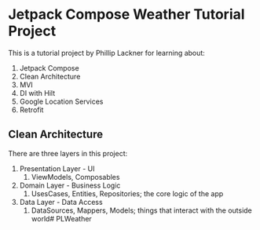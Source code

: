 # Jetpack Compose Weather Tutorial Project
This is a tutorial project by Phillip Lackner for learning about:
1. Jetpack Compose
2. Clean Architecture
3. MVI
4. DI with Hilt
5. Google Location Services
6. Retrofit


## Clean Architecture
There are three layers in this project:
1. Presentation Layer - UI 
   1. ViewModels, Composables
2. Domain Layer - Business Logic
   1. UsesCases, Entities, Repositories; the core logic of the app
3. Data Layer - Data Access
   1. DataSources, Mappers, Models; things that interact with the outside world# PLWeather
